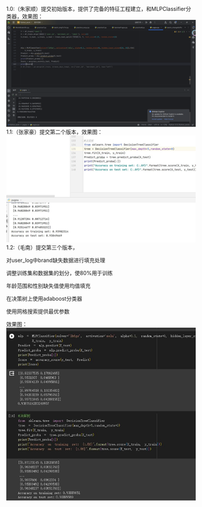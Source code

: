 1.0:（朱家顺）提交初始版本，提供了完备的特征工程建立，和MLPClassifier分类器，效果图：![效果图](./img/initial.png)
1.1:（张家豪）提交第二个版本，效果图：![效果图](./img/zjh1.jpg)
1.2:（毛南）提交第三个版本，

对user_log中brand缺失数据进行填充处理

调整训练集和数据集的划分，使80%用于训练

年龄范围和性别缺失值使用均值填充

在决策树上使用adaboost分类器

使用网格搜索提供最优参数

效果图：![效果图](./img/mn1.jpg)